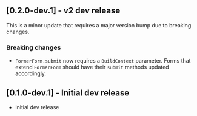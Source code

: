 ## [0.2.0-dev.1] - v2 dev release

This is a minor update that requires a major version bump due to breaking changes.

### Breaking changes

- `FormerForm.submit` now requires a `BuildContext` parameter. Forms that extend `FormerForm`
should have their `submit` methods updated accordingly.

## [0.1.0-dev.1] - Initial dev release

- Initial dev release
